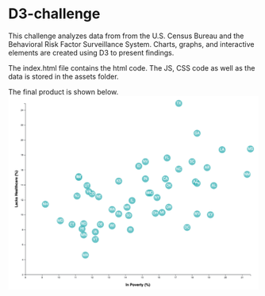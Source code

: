 # D3-challenge
This challenge analyzes data from from the U.S. Census Bureau and the Behavioral Risk Factor Surveillance System. Charts, graphs, and interactive elements are created using D3 to present findings.

The index.html file contains the html code. The JS, CSS code as well as the data is stored in the assets folder. 

The final product is shown below. 
![chart](Chart.png)
